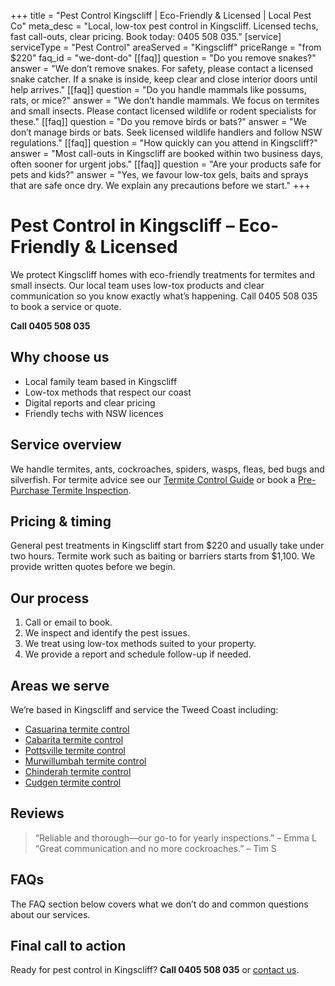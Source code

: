 +++
title = "Pest Control Kingscliff | Eco-Friendly & Licensed | Local Pest Co"
meta_desc = "Local, low-tox pest control in Kingscliff. Licensed techs, fast call-outs, clear pricing. Book today: 0405 508 035."
[service]
serviceType = "Pest Control"
areaServed = "Kingscliff"
priceRange = "from $220"
faq_id = "we-dont-do"
[[faq]]
question = "Do you remove snakes?"
answer = "We don’t remove snakes. For safety, please contact a licensed snake catcher. If a snake is inside, keep clear and close interior doors until help arrives."
[[faq]]
question = "Do you handle mammals like possums, rats, or mice?"
answer = "We don’t handle mammals. We focus on termites and small insects. Please contact licensed wildlife or rodent specialists for these."
[[faq]]
question = "Do you remove birds or bats?"
answer = "We don’t manage birds or bats. Seek licensed wildlife handlers and follow NSW regulations."
[[faq]]
question = "How quickly can you attend in Kingscliff?"
answer = "Most call-outs in Kingscliff are booked within two business days, often sooner for urgent jobs."
[[faq]]
question = "Are your products safe for pets and kids?"
answer = "Yes, we favour low-tox gels, baits and sprays that are safe once dry. We explain any precautions before we start."
+++

# Pest Control in Kingscliff – Eco-Friendly & Licensed

We protect Kingscliff homes with eco-friendly treatments for termites and small insects. Our local team uses low-tox products and clear communication so you know exactly what’s happening. Call 0405 508 035 to book a service or quote.

**Call 0405 508 035**

## Why choose us

- Local family team based in Kingscliff
- Low-tox methods that respect our coast
- Digital reports and clear pricing
- Friendly techs with NSW licences

## Service overview

We handle termites, ants, cockroaches, spiders, wasps, fleas, bed bugs and silverfish. For termite advice see our [Termite Control Guide](/termite-control-guide/) or book a [Pre-Purchase Termite Inspection](/pre-purchase-termite-inspections-kingscliff/).

## Pricing & timing

General pest treatments in Kingscliff start from $220 and usually take under two hours. Termite work such as baiting or barriers starts from $1,100. We provide written quotes before we begin.

## Our process

1. Call or email to book.
2. We inspect and identify the pest issues.
3. We treat using low-tox methods suited to your property.
4. We provide a report and schedule follow-up if needed.

## Areas we serve

We’re based in Kingscliff and service the Tweed Coast including:

- [Casuarina termite control](/termite-control-casuarina/)
- [Cabarita termite control](/termite-control-cabarita/)
- [Pottsville termite control](/termite-control-pottsville/)
- [Murwillumbah termite control](/termite-control-murwillumbah/)
- [Chinderah termite control](/termite-control-chinderah/)
- [Cudgen termite control](/termite-control-cudgen/)

## Reviews

> “Reliable and thorough—our go-to for yearly inspections.” – Emma L
> “Great communication and no more cockroaches.” – Tim S

## FAQs

The FAQ section below covers what we don’t do and common questions about our services.

## Final call to action

Ready for pest control in Kingscliff? **Call 0405 508 035** or [contact us](/contact/).
